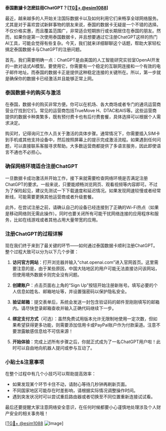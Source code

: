 **泰国數據卡怎麽註冊ChatGPT？[[TG💪+ @esim1088](https://t.me/s/esim1088)]**

最近，越来越多的人开始关注国际数据卡以及如何利用它们来畅享全球网络服务。尤其是对于喜欢尝试新鲜事物的朋友来说，泰国的数据卡无疑是一个不错的选择。不仅价格实惠，而且覆盖范围广，非常适合短期旅行或长期居住在泰国的朋友。然而，如果你是第一次使用泰国数据卡，并且想要通过它注册ChatGPT这样的热门AI工具，可能会觉得有些复杂。今天，我们就来详细聊聊这个话题，帮助大家轻松搞定泰国数据卡与ChatGPT的注册问题。

首先，我们需要明确一点：ChatGPT是由美国的人工智能研究实验室OpenAI开发的一款对话式AI模型。要使用它，你需要有一个稳定的互联网连接和一个有效的电子邮件地址。而泰国的数据卡正是提供这种稳定连接的关键所在。所以，第一步就是确保你的数据卡已经激活并且能够正常上网。

### 泰国数据卡的购买与激活

在泰国，数据卡的购买非常方便。你可以在机场、各大商场或者专门的通讯运营商营业厅找到它们。常见的运营商包括TrueMove H、DTAC和AIS等。这些运营商提供的数据卡种类繁多，既有预付费卡也有后付费套餐，具体选择可以根据个人需求决定。

购买时，记得询问工作人员关于激活的具体步骤。通常情况下，你需要插入SIM卡到手机或其他支持设备中，然后按照屏幕上的提示完成激活流程。如果遇到任何问题，可以直接联系客服寻求帮助。大多数运营商都提供了多语言服务，因此即使语言不通也不必担心。

### 确保网络环境适合注册ChatGPT

一旦数据卡成功激活并开始工作，接下来就需要检查网络环境是否满足注册ChatGPT的要求。一般来说，只要能顺畅浏览网页、观看视频等内容即可。不过为了保险起见，建议先测试一下下载速度和延迟情况。如果发现网速较慢或者经常断线，可能需要更换其他运营商或者升级套餐。

此外，在尝试注册之前，请确认自己的设备已经连接到了正确的Wi-Fi热点（如果是移动网络则无需此操作）。同时也要关闭所有可能干扰网络连接的应用程序和服务，比如在线游戏或者其他占用大量带宽的应用。

### 注册ChatGPT的过程详解

现在我们终于来到了最关键的环节——如何通过泰国数据卡顺利注册ChatGPT。整个过程大致可以分为以下几个步骤：

1. **访问官方网站**：打开浏览器并输入“chat.openai.com”进入官网首页。这里需要注意的是，由于某些原因，中国大陆地区的用户可能无法直接访问该网站，但使用境外数据卡则完全没有问题。

2. **创建账户**：点击页面右上角的“Sign Up”按钮开始注册新账号。填写必要的个人信息如姓名、邮箱地址等，并设置强密码以保护隐私安全。

3. **验证邮箱**：提交表单后，系统会发送一封包含验证码的邮件至刚刚填写的邮箱内。请尽快登录邮箱查收并输入正确代码继续下一步。

4. **绑定支付方式**（可选）：虽然免费试用版本允许无限制地使用一定次数，但如果希望获得更多功能，则需要添加信用卡或PayPal账户作为付款渠道。注意不要泄露敏感信息给不可信来源！

5. **开始体验**：完成上述所有步骤之后，你就正式成为了一名ChatGPT用户啦！此时可以自由地向机器人提问或参与互动了。

### 小贴士&注意事项

在整个过程中有几个小技巧可以帮助提高效率：
- 如果发现某个环节卡住不动，请耐心等待几秒钟再刷新页面。
- 不同国家地区可能存在时差影响，请根据实际情况调整操作时间。
- 遇到突发状况时可以尝试重启路由器或者切换至不同位置重新连接试试看。

最后还要提醒大家注意网络安全意识，在任何时候都要小心谨慎地处理涉及个人财产安全的相关事务哦！

[[TG💪+ @esim1088](https://t.me/s/esim1088) ![Image](https://i.postimg.cc/4NQfJmqS/Snipaste-2025-05-13-00-14-12.png)]